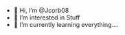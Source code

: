 - 👋 Hi, I’m @Jcorb08
- 👀 I’m interested in Stuff
- 🌱 I’m currently learning everything....

<!---
Jcorb08/Jcorb08 is a ✨ special ✨ repository because its `README.md` (this file) appears on your GitHub profile.
You can click the Preview link to take a look at your changes.
--->
